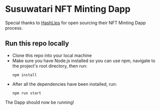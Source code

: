 # Susuwatari NFT Minting Dapp

Special thanks to [HashLips](https://github.com/HashLips) for open sourcing their NFT Minting Dapp process.

## Run this repo locally

- Clone this repo into your local machine
- Make sure you have Node.js installed so you can use npm, navigate to the project's root directory, then run:
  ```
  npm install
  ```
- After all the dependencies have been installed, run:
  ```
  npm run start
  ```

The Dapp should now be running!
